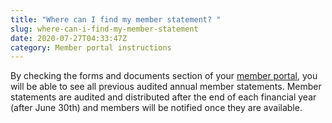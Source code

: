 ```yaml
---
title: "Where can I find my member statement? "
slug: where-can-i-find-my-member-statement
date: 2020-07-27T04:33:47Z
category: Member portal instructions
---
```


By checking the forms and documents section of your [member portal](https://portal.myfuturesuper.com.au/member/login_1), you will be able to see all previous audited annual member statements. Member statements are audited and distributed after the end of each financial year (after June 30th) and members will be notified once they are available.
